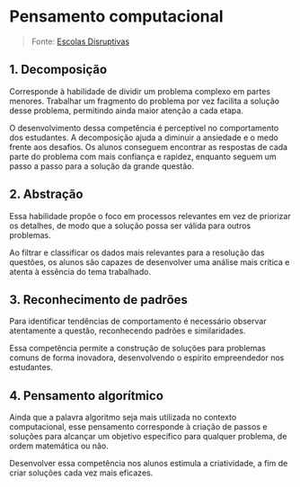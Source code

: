 # Pensamento computacional
> Fonte: [Escolas Disruptivas](https://escolasdisruptivas.com.br/metodologias-inovadoras/pensamento-computacional/)

## 1. Decomposição
Corresponde à habilidade de dividir um problema complexo em partes menores. Trabalhar um fragmento do problema por vez facilita a solução desse problema, permitindo ainda maior atenção a cada etapa.

O desenvolvimento dessa competência é perceptível no comportamento dos estudantes. A decomposição ajuda a diminuir a ansiedade e o medo frente aos desafios. Os alunos conseguem encontrar as respostas de cada parte do problema com mais confiança e rapidez, enquanto seguem um passo a passo para a solução da grande questão.

## 2. Abstração
Essa habilidade propõe o foco em processos relevantes em vez de priorizar os detalhes, de modo que a solução possa ser válida para outros problemas.

Ao filtrar e classificar os dados mais relevantes para a resolução das questões, os alunos são capazes de desenvolver uma análise mais crítica e atenta à essência do tema trabalhado.

## 3. Reconhecimento de padrões
Para identificar tendências de comportamento é necessário observar atentamente a questão, reconhecendo padrões e similaridades.

Essa competência permite a construção de soluções para problemas comuns de forma inovadora, desenvolvendo o espírito empreendedor nos estudantes.

## 4. Pensamento algorítmico
Ainda que a palavra algoritmo seja mais utilizada no contexto computacional, esse pensamento corresponde à criação de passos e soluções para alcançar um objetivo específico para qualquer problema, de ordem matemática ou não.

Desenvolver essa competência nos alunos estimula a criatividade, a fim de criar soluções cada vez mais eficazes.